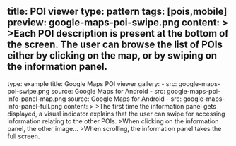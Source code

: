 title: POI viewer
type: pattern
tags: [pois,mobile]
preview: google-maps-poi-swipe.png
content: >
    >Each POI description is present at the bottom of the screen. The user can browse the list of POIs either by clicking on the map, or by swiping on the information panel.
---
type: example
title: Google Maps POI viewer
gallery:
    - src: google-maps-poi-swipe.png
      source: Google Maps for Android
    - src: google-maps-poi-info-panel-map.png
      source: Google Maps for Android
    - src: google-maps-info-panel-full.png
content: > 
    >The first time the information panel gets displayed, a visual indicator explains that the user can swipe for accessing information relating to the other POIs.
    >When clicking on the information panel, the other image...
    >When scrolling, the information panel takes the full screen.